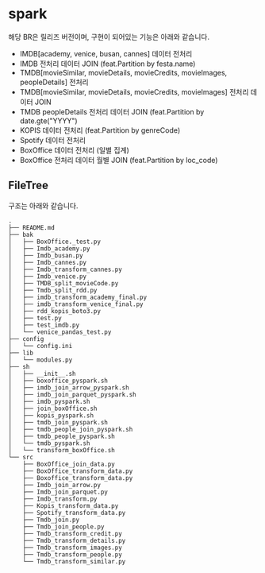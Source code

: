 # spark

해당 BR은 릴리즈 버전이며, 
구현이 되어있는 기능은 아래와 같습니다.

- IMDB[academy, venice, busan, cannes] 데이터 전처리
- IMDB 전처리 데이터 JOIN (feat.Partition by festa.name)
- TMDB[movieSimilar, movieDetails, movieCredits, movieImages, peopleDetails] 전처리
- TMDB[movieSimilar, movieDetails, movieCredits, movieImages] 전처리 데이터 JOIN
- TMDB peopleDetails 전처리 데이터 JOIN (feat.Partition by date.gte("YYYY")
- KOPIS 데이터 전처리 (feat.Partition by genreCode)
- Spotify 데이터 전처리
- BoxOffice 데이터 전처리 (일별 집계)
- BoxOffice 전처리 데이터 월별 JOIN (feat.Partition by loc_code)


## FileTree
구조는 아래와 같습니다.
```
.
├── README.md
├── bak
│   ├── BoxOffice._test.py
│   ├── Imdb_academy.py
│   ├── Imdb_busan.py
│   ├── Imdb_cannes.py
│   ├── Imdb_transform_cannes.py
│   ├── Imdb_venice.py
│   ├── TMDB_split_movieCode.py
│   ├── Tmdb_split_rdd.py
│   ├── imdb_transform_academy_final.py
│   ├── imdb_transform_venice_final.py
│   ├── rdd_kopis_boto3.py
│   ├── test.py
│   ├── test_imdb.py
│   └── venice_pandas_test.py
├── config
│   └── config.ini
├── lib
│   └── modules.py
├── sh
│   ├── __init__.sh
│   ├── boxoffice_pyspark.sh
│   ├── imdb_join_arrow_pyspark.sh
│   ├── imdb_join_parquet_pyspark.sh
│   ├── imdb_pyspark.sh
│   ├── join_boxOffice.sh
│   ├── kopis_pyspark.sh
│   ├── tmdb_join_pyspark.sh
│   ├── tmdb_people_join_pyspark.sh
│   ├── tmdb_people_pyspark.sh
│   └── tmdb_pyspark.sh
│   └── transform_boxOffice.sh
└── src
    ├── BoxOffice_join_data.py
    ├── BoxOffice_transform_data.py
    ├── Boxoffice_transform_data.py
    ├── Imdb_join_arrow.py
    ├── Imdb_join_parquet.py
    ├── Imdb_transform.py
    ├── Kopis_transform_data.py
    ├── Spotify_transform_data.py
    ├── Tmdb_join.py
    ├── Tmdb_join_people.py
    ├── Tmdb_transform_credit.py
    ├── Tmdb_transform_details.py
    ├── Tmdb_transform_images.py
    ├── Tmdb_transform_people.py
    └── Tmdb_transform_similar.py
